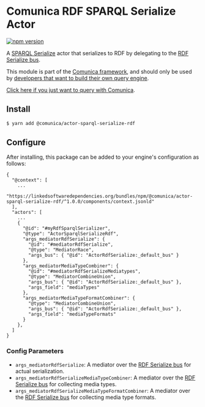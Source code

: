 # Comunica RDF SPARQL Serialize Actor

[![npm version](https://badge.fury.io/js/%40comunica%2Factor-sparql-serialize-rdf.svg)](https://www.npmjs.com/package/@comunica/actor-sparql-serialize-rdf)

A [SPARQL Serialize](https://github.com/comunica/comunica/tree/master/packages/bus-sparql-serialize) actor that serializes to RDF by delegating to the [RDF Serialize bus](https://github.com/comunica/comunica/tree/master/packages/bus-rdf-serialize).

This module is part of the [Comunica framework](https://github.com/comunica/comunica),
and should only be used by [developers that want to build their own query engine](https://comunica.dev/docs/modify/).

[Click here if you just want to query with Comunica](https://comunica.dev/docs/query/).

## Install

```bash
$ yarn add @comunica/actor-sparql-serialize-rdf
```

## Configure

After installing, this package can be added to your engine's configuration as follows:
```text
{
  "@context": [
    ...
    "https://linkedsoftwaredependencies.org/bundles/npm/@comunica/actor-sparql-serialize-rdf/^1.0.0/components/context.jsonld"  
  ],
  "actors": [
    ...
    {
      "@id": "#myRdfSparqlSerializer",
      "@type": "ActorSparqlSerializeRdf",
      "args_mediatorRdfSerialize": {
        "@id": "#mediatorRdfSerialize",
        "@type": "MediatorRace",
        "args_bus": { "@id": "ActorRdfSerialize:_default_bus" }
      },
      "args_mediatorMediaTypeCombiner": {
        "@id": "#mediatorRdfSerializeMediatypes",
        "@type": "MediatorCombineUnion",
        "args_bus": { "@id": "ActorRdfSerialize:_default_bus" },
        "args_field": "mediaTypes"
      },
      "args_mediatorMediaTypeFormatCombiner": {
        "@type": "MediatorCombineUnion",
        "args_bus": { "@id": "ActorRdfSerialize:_default_bus" },
        "args_field": "mediaTypeFormats"
      }
    },
  ]
}
```

### Config Parameters

* `args_mediatorRdfSerialize`: A mediator over the [RDF Serialize bus](https://github.com/comunica/comunica/tree/master/packages/bus-rdf-serialize) for actual serialization.
* `args_mediatorRdfSerializeMediaTypeCombiner`: A mediator over the [RDF Serialize bus](https://github.com/comunica/comunica/tree/master/packages/bus-rdf-serialize) for collecting media types.
* `args_mediatorRdfSerializeMediaTypeFormatCombiner`: A mediator over the [RDF Serialize bus](https://github.com/comunica/comunica/tree/master/packages/bus-rdf-serialize) for collecting media type formats.
